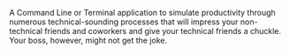 A Command Line or Terminal application to simulate productivity through numerous
technical-sounding processes that will impress your non-technical friends and
coworkers and give your technical friends a chuckle. Your boss, however, might
not get the joke.

